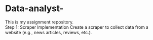 # Data-analyst-
This is my assignment repository.
<br>
Step 1: Scraper Implementation
Create a scraper to collect data from a website (e.g., news articles, reviews, etc.).
